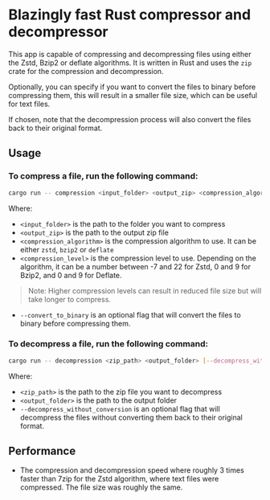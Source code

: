 # Blazingly fast Rust compressor and decompressor

This app is capable of compressing and decompressing files using either the Zstd, Bzip2 or deflate algorithms. 
It is written in Rust and uses the `zip` crate for the compression and decompression.

Optionally, you can specify if you want to convert the files to binary before compressing them,
this will result in a smaller file size, which can be useful for text files.

If chosen, note that the decompression process will also convert the files back to their original format.

## Usage

### To compress a file, run the following command:

```bash
cargo run -- compression <input_folder> <output_zip> <compression_algorithm> <compression_level> [--convert_to_binary]
```

Where:
- `<input_folder>` is the path to the folder you want to compress
- `<output_zip>` is the path to the output zip file
- `<compression_algorithm>` is the compression algorithm to use.
It can be either `zstd`, `bzip2` or `deflate`
- `<compression_level>` is the compression level to use. Depending on the algorithm,
it can be a number between -7 and 22 for Zstd, 0 and 9 for Bzip2, and 0 and 9 for Deflate.
> Note: Higher compression levels can result in reduced file size but will take longer to compress.
- `--convert_to_binary` is an optional flag that will convert the files to binary before compressing them.

### To decompress a file, run the following command:

```bash
cargo run -- decompression <zip_path> <output_folder> [--decompress_without_conversion]
```

Where:
- `<zip_path>` is the path to the zip file you want to decompress
- `<output_folder>` is the path to the output folder
- `--decompress_without_conversion` is an optional flag that will decompress
the files without converting them back to their original format.

## Performance

- The compression and decompression speed where roughly 3 times faster than 7zip for the Zstd algorithm,
where text files were compressed. The file size was roughly the same.